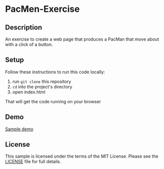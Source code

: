 # PacMen-Exercise

## Description

An exercise to create a web page that produces a PacMan that move about with a click of a button.

## Setup

Follow these instructions to run this code locally:

1. run `git clone` this repository
1. `cd` into the project's directory
1. open index.html

That will get the code running on your browser

## Demo

[Sample demo](https://sanac007.github.io/PacMen-Exercise/)

## License

This sample is licensed under the terms of the MIT License.
Please see the [LICENSE](LICENSE) file for full details.